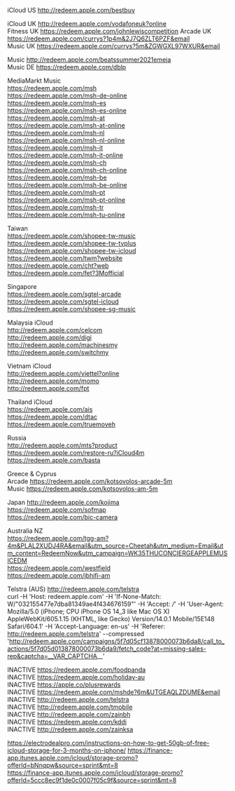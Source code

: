 iCloud US http://redeem.apple.com/bestbuy  

iCloud UK http://redeem.apple.com/vodafoneuk?online  
Fitness UK https://redeem.apple.com/johnlewiscompetition
Arcade UK https://redeem.apple.com/currys?1p4m&2J7Q6ZLT6PZF&email  
Music UK https://redeem.apple.com/currys?5m&ZGWGXL97WXUR&email  

Music http://redeem.apple.com/beatssummer2021emeia  
Music DE https://redeem.apple.com/dblp   

MediaMarkt Music  
https://redeem.apple.com/msh  
https://redeem.apple.com/msh-de-online  
https://redeem.apple.com/msh-es  
https://redeem.apple.com/msh-es-online  
https://redeem.apple.com/msh-at  
https://redeem.apple.com/msh-at-online  
https://redeem.apple.com/msh-nl  
https://redeem.apple.com/msh-nl-online  
https://redeem.apple.com/msh-it  
https://redeem.apple.com/msh-it-online  
https://redeem.apple.com/msh-ch  
https://redeem.apple.com/msh-ch-online  
https://redeem.apple.com/msh-be  
https://redeem.apple.com/msh-be-online  
https://redeem.apple.com/msh-pt  
https://redeem.apple.com/msh-pt-online  
https://redeem.apple.com/msh-tr  
https://redeem.apple.com/msh-tu-online  

Taiwan  
https://redeem.apple.com/shopee-tw-music  
https://redeem.apple.com/shopee-tw-tvplus  
https://redeem.apple.com/shopee-tw-icloud  
https://redeem.apple.com/twm?website  
https://redeem.apple.com/cht?web  
https://redeem.apple.com/fet?3Mofficial  

Singapore  
https://redeem.apple.com/sgtel-arcade  
https://redeem.apple.com/sgtel-icloud  
https://redeem.apple.com/shopee-sg-music  

Malaysia iCloud  
http://redeem.apple.com/celcom  
http://redeem.apple.com/digi  
http://redeem.apple.com/machinesmy  
http://redeem.apple.com/switchmy  

Vietnam iCloud  
http://redeem.apple.com/viettel?online  
http://redeem.apple.com/momo  
http://redeem.apple.com/fpt  

Thailand iCloud  
https://redeem.apple.com/ais  
https://redeem.apple.com/dtac  
https://redeem.apple.com/truemoveh  

Russia  
http://redeem.apple.com/mts?product  
https://redeem.apple.com/restore-ru?iCloud4m  
https://redeem.apple.com/basta  

Greece & Cyprus  
Arcade https://redeem.apple.com/kotsovolos-arcade-5m  
Music https://redeem.apple.com/kotsovolos-am-5m  

Japan
http://redeem.apple.com/kojima  
https://redeem.apple.com/sofmap  
https://redeem.apple.com/bic-camera  

Australia NZ  
https://redeem.apple.com/tgg-am?4m&PLAL2XUDJ4RA&email&utm_source=Cheetah&utm_medium=Email&utm_content=RedeemNow&utm_campaign=WK35THUCONCIERGEAPPLEMUSICEDM  
https://redeem.apple.com/westfield  
https://redeem.apple.com/jbhifi-am  

Telstra (AUS) http://redeem.apple.com/telstra  
curl -H 'Host: redeem.apple.com' -H 'If-None-Match: W/"032155477e7dba81349ae4f434676159"' -H 'Accept: */*' -H 'User-Agent: Mozilla/5.0 (iPhone; CPU iPhone OS 14_3 like Mac OS X) AppleWebKit/605.1.15 (KHTML, like Gecko) Version/14.0.1 Mobile/15E148 Safari/604.1' -H 'Accept-Language: en-us' -H 'Referer: http://redeem.apple.com/telstra' --compressed 'http://redeem.apple.com/campaigns/5f7d05cf13878000073b6da8/call_to_actions/5f7d05d013878000073b6da9/fetch_code?at=missing-sales-rep&captcha=__VAR_CAPTCHA__'  



INACTIVE https://redeem.apple.com/foodpanda  
INACTIVE https://redeem.apple.com/holiday-au  
INACTIVE https://apple.co/plusrewards  
INACTIVE https://redeem.apple.com/mshde?6m&UTGEAQLZDUME&email  
INACTIVE http://redeem.apple.com/telstra  
INACTIVE http://redeem.apple.com/tmobile  
INACTIVE http://redeem.apple.com/zainbh  
INACTIVE https://redeem.apple.com/kddi  
INACTIVE http://redeem.apple.com/zainksa  

https://electrodealpro.com/instructions-on-how-to-get-50gb-of-free-icloud-storage-for-3-months-on-iphone/ 
https://finance-app.itunes.apple.com/icloud/storage-promo?offerId=bNnqpw&source=sprint&mt=8  
https://finance-app.itunes.apple.com/icloud/storage-promo?offerId=5ccc8ec9f1de0c0007f05c9f&source=sprint&mt=8  
